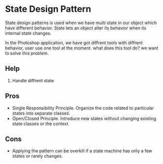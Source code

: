 # State Design Pattern
State design patterns is used when we have multi state in our object which have different behavior.
State lets an object alter its behavior when its internal state changes.

In the Photoshop application, we have got diffrent tools with diffrent behavior, user use one tool 
at the moment. what does this tool do? we want to solve this problem.

## Help
1. Handle diffrent state 

## Pros
- Single Responsibility Principle. Organize the code related to particular states into separate classes.
- Open/Closed Principle. Introduce new states without changing existing state classes or the context

## Cons
- Applying the pattern can be overkill if a state machine has only a few states or rarely changes.
